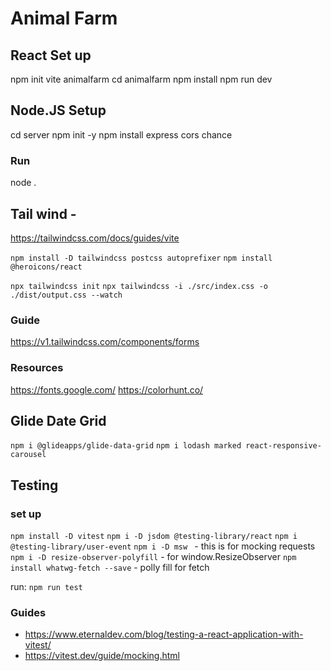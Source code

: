 # Animal Farm

## React Set up

npm init vite animalfarm
cd animalfarm
npm install
npm run dev

## Node.JS Setup

cd server
npm init -y
npm install express cors chance

### Run

node .

## Tail wind -

https://tailwindcss.com/docs/guides/vite

`npm install -D tailwindcss postcss autoprefixer`
`npm install @heroicons/react`

`npx tailwindcss init`
`npx tailwindcss -i ./src/index.css -o ./dist/output.css --watch`

### Guide

https://v1.tailwindcss.com/components/forms

### Resources

https://fonts.google.com/
https://colorhunt.co/

## Glide Date Grid

`npm i @glideapps/glide-data-grid`
`npm i lodash marked react-responsive-carousel`

## Testing

### set up

`npm install -D vitest`
`npm i -D jsdom @testing-library/react`
`npm i @testing-library/user-event`
`npm i -D msw ` - this is for mocking requests
`npm i -D resize-observer-polyfill` - for window.ResizeObserver
`npm install whatwg-fetch --save` - polly fill for fetch

run: `npm run test`

### Guides

- https://www.eternaldev.com/blog/testing-a-react-application-with-vitest/
- https://vitest.dev/guide/mocking.html
